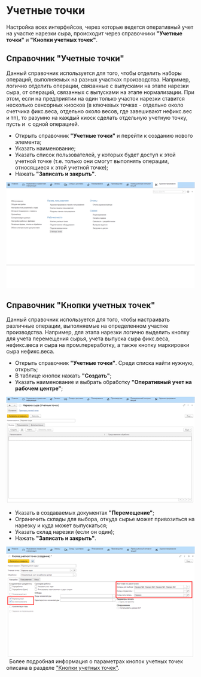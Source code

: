 # Учетные точки

Настройка всех интерфейсов, через которые ведется оперативный учет на
участке нарезки сыра, происходит через справочники **"Учетные точки"** и
**"Кнопки учетных точек"**.

## Справочник "Учетные точки"

Данный справочник используется для того,
чтобы отделить наборы операций, выполняемых на разных участках
производства. Например, логично отделить операции, связанные с выпусками
на этапе нарезки сыра, от операций, связанных с выпусками на этапе
нормализации. При этом, если на предприятии на один только участок
нарезки ставится несколько сенсорных киосков (в ключевых точках -
отдельно около счетчика фикс.веса, отдельно около весов, где завешивают
нефикс.вес и тп), то разумно на каждый киоск сделать отдельную учетную
точку, пусть и  с одной операцией.


-   Открыть справочник **"Учетные точки"** и перейти к созданию нового
    элемента;
-   Указать наименование;
-   Указать список пользователей, у которых будет доступ к этой учетной
    точке (т.е. только они смогут выполнять операции, относящиеся к этой
    учетной точке);
-   Нажать **"Записать и закрыть"**.

![](AccountPoints.assets/1.gif)

## Справочник "Кнопки учетных точек"

Данный справочник используется для того, чтобы настраивать различные операции,
выполняемые на определенном участке производства. Например, для
этапа нарезки логично выделить кнопку для учета перемещения сырья, учета выпуска сыра фикс.веса, нефикс.веса и сыра на пром.переработку, а также кнопку маркировки сыра нефикс.веса.

-   Открыть справочник **"Учетные точки"**. Среди списка найти нужную,
    открыть;
-   В таблице кнопок нажать **"Создать"**;
-   Указать наименование и выбрать обработку **"Оперативный учет на рабочем центре"**;

![](AccountPoints.assets/2.gif)

-   Указать в создаваемых документах **"Перемещение"**;
-   Ограничить склады для выбора, откуда сырье может привозиться на
    нарезку и куда может выпускаться;
-   Указать склад нарезки (если он один);
-   Нажать **"Записать и закрыть"**.

![](AccountPoints.assets/1.png)
 
Более подробная информация о параметрах кнопок учетных точек описана в
разделе ["Кнопки учетных точек"](../../../../CommonInformation/Handbooks/ButtonOfAccountPoint/readme.md).